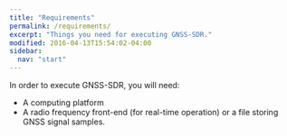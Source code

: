 ```yaml
---
title: "Requirements"
permalink: /requirements/
excerpt: "Things you need for executing GNSS-SDR."
modified: 2016-04-13T15:54:02-04:00
sidebar:
  nav: "start"
---
```


In order to execute GNSS-SDR, you will need:


 * A computing platform
 * A radio frequency front-end (for real-time operation) or a file storing GNSS signal samples.

